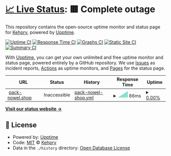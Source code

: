 # [📈 Live Status](https://Kehpry.github.io/phishcheck): <!--live status--> **🟥 Complete outage**

This repository contains the open-source uptime monitor and status page for [Kehpry](https://Kehpry.github.io/phishcheck), powered by [Upptime](https://github.com/upptime/upptime).

[![Uptime CI](https://github.com/Kehpry/phishcheck/workflows/Uptime%20CI/badge.svg)](https://github.com/Kehpry/phishcheck/actions?query=workflow%3A%22Uptime+CI%22)
[![Response Time CI](https://github.com/Kehpry/phishcheck/workflows/Response%20Time%20CI/badge.svg)](https://github.com/Kehpry/phishcheck/actions?query=workflow%3A%22Response+Time+CI%22)
[![Graphs CI](https://github.com/Kehpry/phishcheck/workflows/Graphs%20CI/badge.svg)](https://github.com/Kehpry/phishcheck/actions?query=workflow%3A%22Graphs+CI%22)
[![Static Site CI](https://github.com/Kehpry/phishcheck/workflows/Static%20Site%20CI/badge.svg)](https://github.com/Kehpry/phishcheck/actions?query=workflow%3A%22Static+Site+CI%22)
[![Summary CI](https://github.com/Kehpry/phishcheck/workflows/Summary%20CI/badge.svg)](https://github.com/Kehpry/phishcheck/actions?query=workflow%3A%22Summary+CI%22)

With [Upptime](https://upptime.js.org), you can get your own unlimited and free uptime monitor and status page, powered entirely by a GitHub repository. We use [Issues](https://github.com/Kehpry/phishcheck/issues) as incident reports, [Actions](https://github.com/Kehpry/phishcheck/actions) as uptime monitors, and [Pages](https://Kehpry.github.io/phishcheck) for the status page.

<!--start: status pages-->
<!-- This summary is generated by Upptime (https://github.com/upptime/upptime) -->
<!-- Do not edit this manually, your changes will be overwritten -->
<!-- prettier-ignore -->
| URL | Status | History | Response Time | Uptime |
| --- | ------ | ------- | ------------- | ------ |
| <img alt="" src="https://favicons.githubusercontent.com/www.pack-nowel.shop" height="13"> [pack-nowel.shop](https://www.pack-nowel.shop/) | Inaccessible | [pack-nowel-shop.yml](https://github.com/Kehpry/phishcheck/commits/HEAD/history/pack-nowel-shop.yml) | <details><summary><img alt="Response time graph" src="./graphs/pack-nowel-shop/response-time-week.png" height="20"> 86ms</summary><br><a href="https://phishcheck.dofhelp.fr/history/pack-nowel-shop"><img alt="Response time 86" src="https://img.shields.io/endpoint?url=https%3A%2F%2Fraw.githubusercontent.com%2FKehpry%2Fphishcheck%2FHEAD%2Fapi%2Fpack-nowel-shop%2Fresponse-time.json"></a><br><a href="https://phishcheck.dofhelp.fr/history/pack-nowel-shop"><img alt="24-hour response time 91" src="https://img.shields.io/endpoint?url=https%3A%2F%2Fraw.githubusercontent.com%2FKehpry%2Fphishcheck%2FHEAD%2Fapi%2Fpack-nowel-shop%2Fresponse-time-day.json"></a><br><a href="https://phishcheck.dofhelp.fr/history/pack-nowel-shop"><img alt="7-day response time 86" src="https://img.shields.io/endpoint?url=https%3A%2F%2Fraw.githubusercontent.com%2FKehpry%2Fphishcheck%2FHEAD%2Fapi%2Fpack-nowel-shop%2Fresponse-time-week.json"></a><br><a href="https://phishcheck.dofhelp.fr/history/pack-nowel-shop"><img alt="30-day response time 86" src="https://img.shields.io/endpoint?url=https%3A%2F%2Fraw.githubusercontent.com%2FKehpry%2Fphishcheck%2FHEAD%2Fapi%2Fpack-nowel-shop%2Fresponse-time-month.json"></a><br><a href="https://phishcheck.dofhelp.fr/history/pack-nowel-shop"><img alt="1-year response time 86" src="https://img.shields.io/endpoint?url=https%3A%2F%2Fraw.githubusercontent.com%2FKehpry%2Fphishcheck%2FHEAD%2Fapi%2Fpack-nowel-shop%2Fresponse-time-year.json"></a></details> | <details><summary><a href="https://phishcheck.dofhelp.fr/history/pack-nowel-shop">0.00%</a></summary><a href="https://phishcheck.dofhelp.fr/history/pack-nowel-shop"><img alt="All-time uptime 0.00%" src="https://img.shields.io/endpoint?url=https%3A%2F%2Fraw.githubusercontent.com%2FKehpry%2Fphishcheck%2FHEAD%2Fapi%2Fpack-nowel-shop%2Fuptime.json"></a><br><a href="https://phishcheck.dofhelp.fr/history/pack-nowel-shop"><img alt="24-hour uptime 14.59%" src="https://img.shields.io/endpoint?url=https%3A%2F%2Fraw.githubusercontent.com%2FKehpry%2Fphishcheck%2FHEAD%2Fapi%2Fpack-nowel-shop%2Fuptime-day.json"></a><br><a href="https://phishcheck.dofhelp.fr/history/pack-nowel-shop"><img alt="7-day uptime 0.00%" src="https://img.shields.io/endpoint?url=https%3A%2F%2Fraw.githubusercontent.com%2FKehpry%2Fphishcheck%2FHEAD%2Fapi%2Fpack-nowel-shop%2Fuptime-week.json"></a><br><a href="https://phishcheck.dofhelp.fr/history/pack-nowel-shop"><img alt="30-day uptime 0.00%" src="https://img.shields.io/endpoint?url=https%3A%2F%2Fraw.githubusercontent.com%2FKehpry%2Fphishcheck%2FHEAD%2Fapi%2Fpack-nowel-shop%2Fuptime-month.json"></a><br><a href="https://phishcheck.dofhelp.fr/history/pack-nowel-shop"><img alt="1-year uptime 0.00%" src="https://img.shields.io/endpoint?url=https%3A%2F%2Fraw.githubusercontent.com%2FKehpry%2Fphishcheck%2FHEAD%2Fapi%2Fpack-nowel-shop%2Fuptime-year.json"></a></details>

<!--end: status pages-->

[**Visit our status website →**](https://Kehpry.github.io/phishcheck)

## 📄 License

- Powered by: [Upptime](https://github.com/upptime/upptime)
- Code: [MIT](./LICENSE) © [Kehpry](https://Kehpry.github.io/phishcheck)
- Data in the `./history` directory: [Open Database License](https://opendatacommons.org/licenses/odbl/1-0/)
